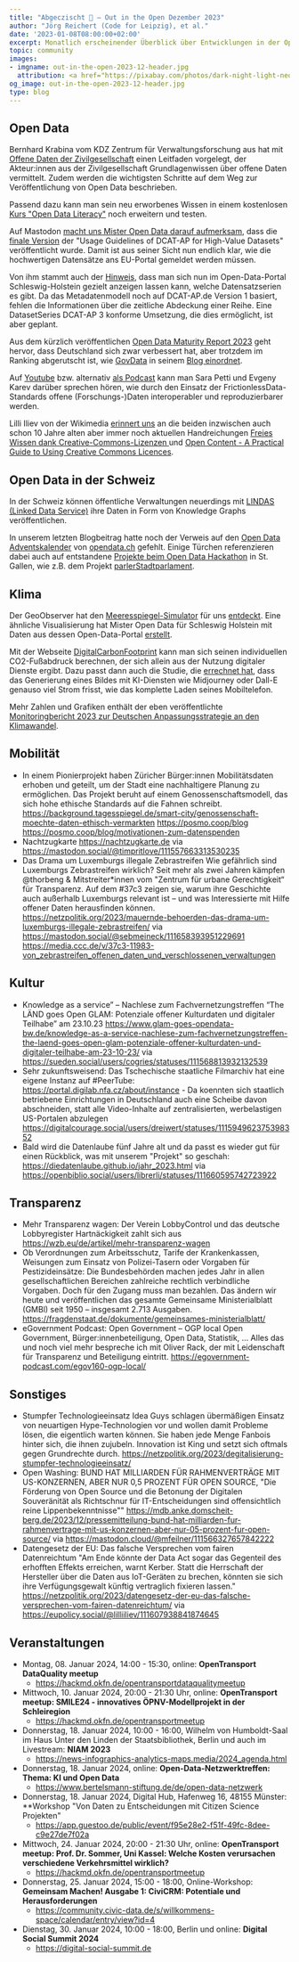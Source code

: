 ```yaml
---
title: "Abgeczischt 🚀 – Out in the Open Dezember 2023"
author: "Jörg Reichert (Code for Leipzig), et al."
date: '2023-01-08T08:00:00+02:00'
excerpt: Monatlich erscheinender Überblick über Entwicklungen in der Open Data und Civic Tech Szene
topic: community
images:
- imgname: out-in-the-open-2023-12-header.jpg
  attribution: <a href="https://pixabay.com/photos/dark-night-light-neon-sign-2595779/">Foto</a> von <a href="https://pixabay.com/users/stocksnap-894430/">StockSnap</a> auf <a href="https://pixabay.com/">Pixabay</a>
og_image: out-in-the-open-2023-12-header.jpg
type: blog
---
```


## Open Data
Bernhard Krabina vom KDZ Zentrum für Verwaltungsforschung aus hat mit [Offene Daten der Zivilgesellschaft](https://www.bertelsmann-stiftung.de/fileadmin/files/user_upload/Krabina_BST_Open_Data_Leitfaden_231204.pdf) einen Leitfaden vorgelegt, der Akteur:innen aus der Zivilgesellschaft Grundlagenwissen über offene Daten vermittelt. Zudem werden die wichtigsten Schritte auf dem Weg zur Veröffentlichung von Open Data beschrieben.

Passend dazu kann man sein neu erworbenes Wissen in einem kostenlosen [Kurs "Open Data Literacy"](https://egov-campus.org/courses/opendataliteracy_ff_2022-1) noch erweitern und testen.

Auf Mastodon [macht uns Mister Open Data darauf aufmerksam](https://norden.social/@MisterOpenData/111617315653547618), dass die [finale Version](https://semiceu.github.io/DCAT-AP/releases/2.2.0-hvd/) der "Usage Guidelines of DCAT-AP for High-Value Datasets" veröffentlicht wurde. Damit ist aus seiner Sicht nun endlich klar, wie die hochwertigen Datensätze ans EU-Portal gemeldet werden müssen.

Von ihm stammt auch der [Hinweis](https://norden.social/@MisterOpenData/111606269039954483), dass man sich nun im Open-Data-Portal Schleswig-Holstein gezielt anzeigen lassen kann, welche Datensatzserien es gibt. Da das Metadatenmodell noch auf DCAT-AP.de Version 1 basiert, fehlen die Informationen über die zeitliche Abdeckung einer Reihe. Eine DatasetSeries DCAT-AP 3 konforme Umsetzung, die dies ermöglicht, ist aber geplant.

Aus dem kürzlich veröffentlichen [Open Data Maturity Report 2023](https://data.europa.eu/de/publications/open-data-maturity/2023) geht hervor, dass Deutschland sich zwar verbessert hat, aber trotzdem im Ranking abgerutscht ist, wie [GovData](https://www.govdata.de/) in seinem [Blog einordnet](https://www.govdata.de/web/guest/neues/-/blogs/open-data-maturity-report-2023-veroffentlicht).

Auf [Youtube](https://www.youtube.com/watch?v=CAAW1fRCuH8) bzw. alternativ [als Podcast](https://codeforthought.buzzsprout.com/1326658/14165274-en-open-data-without-friction-sara-petti-and-evgeny-karev) kann man Sara Petti und Evgeny Karev darüber sprechen hören, wie durch den Einsatz der FrictionlessData-Standards offene (Forschungs-)Daten interoperabler und reproduzierbarer werden.

Lilli Iliev von der Wikimedia [erinnert uns](https://eupolicy.social/@lilliiliev/111663682521172529) an die beiden inzwischen auch schon 10 Jahre alten aber immer noch aktuellen Handreichungen [Freies Wissen dank Creative-Commons-Lizenzen ](https://commons.m.wikimedia.org/wiki/File:Freies_Wissen_dank_Creative-Commons-Lizenzen_Folgen,_Risiken_und_Nebenwirkungen_der_Bedingung_nicht-kommerziell_%E2%80%93_NC.pdf#mw-jump-to-license) und
[Open Content - A Practical Guide to Using Creative Commons Licences](https://upload.wikimedia.org/wikipedia/commons/0/07/Open_Content_-_A_Practical_Guide_to_Using_Creative_Commons_Licences.pdf).

## Open Data in der Schweiz
In der Schweiz können öffentliche Verwaltungen neuerdings mit [LINDAS (Linked Data Service)](https://lindas.admin.ch) ihre Daten in Form von Knowledge Graphs veröffentlichen.

In unserem letzten Blogbeitrag hatte noch der Verweis auf den [Open Data Adventskalender](https://reciprocal.opendata.ch/event/1) von [opendata.ch](https://opendata.ch/de/) gefehlt. Einige Türchen referenzieren dabei auch auf entstandene [Projekte beim Open Data Hackathon](https://opendatahacksg.vercel.app) in St. Gallen, wie z.B. dem Projekt [parlerStadtparlament](https://reciprocal.opendata.ch/project/34).

## Klima
Der GeoObserver hat den [Meeresspiegel-Simulator](https://aws-terrain-flood.netlify.app/#5.79/53.387/9.859) für uns [entdeckt](https://geoobserver.wordpress.com/2023/12/07/awesome-meeresspiegel-simulator/). Eine ähnliche Visualisierung hat Mister Open Data für Schleswig Holstein mit Daten aus dessen Open-Data-Portal [erstellt](https://mastodon.social/@geoObserver/111537967869631034).

Mit der Webseite [DigitalCarbonFootprint](https://www.digitalcarbonfootprint.eu/) kann man sich seinen individuellen CO2-Fußabdruck berechnen, der sich allein aus der Nutzung digitaler Dienste ergibt. Dazu passt dann auch die Studie, die [errechnet hat](https://gizmodo.com/ai-images-as-much-energy-as-charging-phone-hugging-face-1851065091), dass das Generierung eines Bildes mit KI-Diensten wie Midjourney oder Dall-E genauso viel Strom frisst, wie das komplette Laden seines Mobiltelefon.

Mehr Zahlen und Grafiken enthält der eben veröffentlichte [Monitoringbericht 2023 zur Deutschen Anpassungsstrategie an den Klimawandel](https://www.umweltbundesamt.de/publikationen/monitoringbericht-2023).

## Mobilität
* In einem Pionierprojekt haben Züricher Bürger:innen Mobilitätsdaten erhoben und geteilt, um der Stadt eine nachhaltigere Planung zu ermöglichen. Das Projekt beruht auf einem Genossenschaftsmodell, das sich hohe ethische Standards auf die Fahnen schreibt.
https://background.tagesspiegel.de/smart-city/genossenschaft-moechte-daten-ethisch-vermarkten
https://posmo.coop/blog
https://posmo.coop/blog/motivationen-zum-datenspenden
* Nachtzugkarte
  https://nachtzugkarte.de
  via https://mastodon.social/@timpritlove/111557663313530235
* Das Drama um Luxemburgs illegale Zebrastreifen
  Wie gefährlich sind Luxemburgs Zebrastreifen wirklich? Seit mehr als zwei Jahren kämpfen @thorbeng & Mitstreiter*innen vom "Zentrum für urbane Gerechtigkeit“ für Transparenz. Auf dem #37c3 zeigen sie, warum ihre Geschichte auch außerhalb Luxemburgs relevant ist – und was Interessierte mit Hilfe offener Daten herausfinden können.
  https://netzpolitik.org/2023/mauernde-behoerden-das-drama-um-luxemburgs-illegale-zebrastreifen/
  via https://mastodon.social/@sebmeineck/111658393951229691
  https://media.ccc.de/v/37c3-11983-von_zebrastreifen_offenen_daten_und_verschlossenen_verwaltungen

## Kultur
* Knowledge as a service” – Nachlese zum Fachvernetzungstreffen “The LÄND goes Open GLAM: Potenziale offener Kulturdaten und digitaler Teilhabe” am 23.10.23
  https://www.glam-goes-opendata-bw.de/knowledge-as-a-service-nachlese-zum-fachvernetzungstreffen-the-laend-goes-open-glam-potenziale-offener-kulturdaten-und-digitaler-teilhabe-am-23-10-23/
  via https://sueden.social/users/cogries/statuses/111568813932132539
* Sehr zukunftsweisend: Das Tschechische staatliche Filmarchiv hat eine eigene Instanz auf #PeerTube: https://portal.digilab.nfa.cz/about/instance - Da koennten sich staatlich betriebene Einrichtungen in Deutschland auch eine Scheibe davon abschneiden, statt alle Video-Inhalte auf zentralisierten, werbelastigen US-Portalen abzulegen
https://digitalcourage.social/users/dreiwert/statuses/111594962375398352
* Bald wird die Datenlaube fünf Jahre alt und da passt es wieder gut für einen Rückblick, was mit unserem "Projekt" so geschah:
  https://diedatenlaube.github.io/jahr_2023.html
  via https://openbiblio.social/users/librerli/statuses/111660595742723922

## Transparenz
* Mehr Transparenz wagen: Der Verein LobbyControl und das deutsche Lobbyregister
  Hartnäckigkeit zahlt sich aus
  https://wzb.eu/de/artikel/mehr-transparenz-wagen
* Ob Verordnungen zum Arbeitsschutz, Tarife der Krankenkassen, Weisungen zum Einsatz von Polizei-Tasern oder Vorgaben für Pestizideinsätze: Die Bundesbehörden machen jedes Jahr in allen gesellschaftlichen Bereichen zahlreiche rechtlich verbindliche Vorgaben. Doch für den Zugang muss man bezahlen. Das ändern wir heute und veröffentlichen das gesamte Gemeinsame Ministerialblatt (GMBl) seit 1950 – insgesamt 2.713 Ausgaben.
  https://fragdenstaat.de/dokumente/gemeinsames-ministerialblatt/
* eGovernment Podcast: Open Government – OGP local
  Open Government, Bürger:innenbeteiligung, Open Data, Statistik, …
  Alles das und noch viel mehr bespreche ich mit Oliver Rack, der mit Leidenschaft für Transparenz und Beteiligung eintritt.
  https://egovernment-podcast.com/egov160-ogp-local/

## Sonstiges
* Stumpfer Technologieeinsatz
  Idea Guys schlagen übermäßigen Einsatz von neuartigen Hype-Technologien vor und wollen damit Probleme lösen, die eigentlich warten können. Sie haben jede Menge Fanbois hinter sich, die ihnen zujubeln. Innovation ist King und setzt sich oftmals gegen Grundrechte durch.
  https://netzpolitik.org/2023/degitalisierung-stumpfer-technologieeinsatz/
* Open Washing: BUND HAT MILLIARDEN FÜR RAHMENVERTRÄGE MIT US-KONZERNEN, ABER NUR 0,5 PROZENT FÜR OPEN SOURCE, "Die Förderung von Open Source und die Betonung der Digitalen Souveränität als Richtschnur für IT-Entscheidungen sind offensichtlich reine Lippenbekenntnisse""
  https://mdb.anke.domscheit-berg.de/2023/12/pressemitteilung-bund-hat-milliarden-fur-rahmenvertrage-mit-us-konzernen-aber-nur-05-prozent-fur-open-source/
  via https://mastodon.cloud/@mfeilner/111566327657842222
* Datengesetz der EU: Das falsche Versprechen vom fairen Datenreichtum
"Am Ende könnte der Data Act sogar das Gegenteil des erhofften Effekts erreichen, warnt Kerber. Statt die Herrschaft der Hersteller über die Daten aus IoT-Geräten zu brechen, könnten sie sich ihre Verfügungsgewalt künftig vertraglich fixieren lassen."
https://netzpolitik.org/2023/datengesetz-der-eu-das-falsche-versprechen-vom-fairen-datenreichtum/
via https://eupolicy.social/@lilliiliev/111607938841874645

## Veranstaltungen
* Montag, 08. Januar 2024, 14:00 - 15:30, online: **OpenTransport DataQuality meetup**
  * https://hackmd.okfn.de/opentransportdataqualitymeetup
* Mittwoch, 10. Januar 2024, 20:00 - 21:30 Uhr, online: **OpenTransport meetup: SMILE24 - innovatives ÖPNV-Modellprojekt in der Schleiregion**
  * https://hackmd.okfn.de/opentransportmeetup
* Donnerstag, 18. Januar 2024, 10:00 - 16:00, Wilhelm von Humboldt-Saal im Haus Unter den Linden der Staatsbibliothek, Berlin und auch im Livestream: **NIAM 2023**
  * https://news-infographics-analytics-maps.media/2024_agenda.html
* Donnerstag, 18. Januar 2024, online: **Open-Data-Netzwerktreffen: Thema: KI und Open Data**
  * https://www.bertelsmann-stiftung.de/de/open-data-netzwerk
* Donnerstag, 18. Januar 2024, Digital Hub, Hafenweg 16, 48155 Münster: **Workshop "Von Daten zu Entscheidungen mit Citizen Science Projekten"
  * https://app.guestoo.de/public/event/f95e28e2-f51f-49fc-8dee-c9e27de7f02a
* Mittwoch, 24. Januar 2024, 20:00 - 21:30 Uhr, online: **OpenTransport meetup: Prof. Dr. Sommer, Uni Kassel: Welche Kosten verursachen verschiedene Verkehrsmittel wirklich?**
  * https://hackmd.okfn.de/opentransportmeetup
* Donnerstag, 25. Januar 2024, 15:00 - 18:00, Online-Workshop: **Gemeinsam Machen! Ausgabe 1: CiviCRM: Potentiale und Herausforderungen**
  * https://community.civic-data.de/s/willkommens-space/calendar/entry/view?id=4
* Dienstag, 30. Januar 2024, 10:00 - 18:00, Berlin und online: **Digital Social Summit 2024**
  * https://digital-social-summit.de